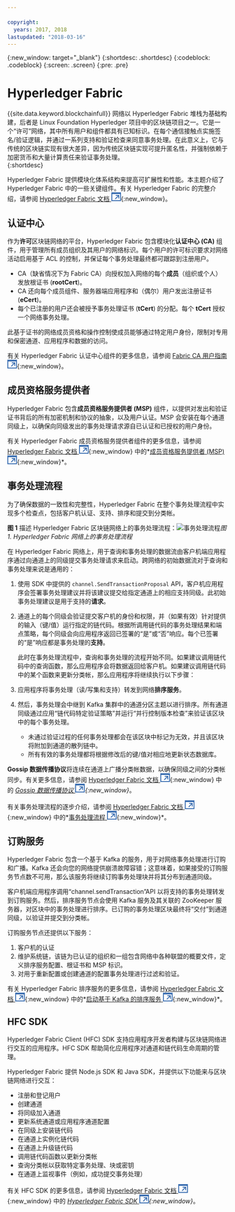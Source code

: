 ```yaml
---

copyright:
  years: 2017, 2018
lastupdated: "2018-03-16"
---
```


{:new_window: target="_blank"}
{:shortdesc: .shortdesc}
{:codeblock: .codeblock}
{:screen: .screen}
{:pre: .pre}


# Hyperledger Fabric
{{site.data.keyword.blockchainfull}} 网络以 Hyperledger Fabric 堆栈为基础构建，后者是 Linux Foundation Hyperledger 项目中的区块链项目之一。它是一个“许可”网络，其中所有用户和组件都具有已知标识。在每个通信接触点实施签名/验证逻辑，并通过一系列支持和验证检查来同意事务处理。在此意义上，它与传统的区块链实现有很大差异，因为传统区块链实现可提升匿名性，并强制依赖于加密货币和大量计算责任来验证事务处理。  
{:shortdesc}

Hyperledger Fabric 提供模块化体系结构来提高可扩展性和性能。本主题介绍了 Hyperledger Fabric 中的一些关键组件。有关 Hyperledger Fabric 的完整介绍，请参阅 [Hyperledger Fabric 文档 ![外部链接图标](../images/external_link.svg "外部链接图标")](http://hyperledger-fabric.readthedocs.io/en/latest/){:new_window}。  

## 认证中心
  
作为**许可**区块链网络的平台，Hyperledger Fabric 包含模块化**认证中心 (CA)** 组件，用于管理所有成员组织及其用户的网络标识。每个用户的许可标识要求对网络活动启用基于 ACL 的控制，并保证每个事务处理最终都可跟踪到注册用户。  
* CA（缺省情况下为 Fabric CA）向授权加入网络的每个**成员**（组织或个人）发放根证书 (**rootCert**)。
* CA 还向每个成员组件、服务器端应用程序和（偶尔）用户发出注册证书 (**eCert**)。
* 每个已注册的用户还会被授予事务处理证书 (**tCert**) 的分配。每个 **tCert** 授权一个网络事务处理。

此基于证书的网络成员资格和操作控制使成员能够通过特定用户身份，限制对专用和保密通道、应用程序和数据的访问。

有关 Hyperledger Fabric 认证中心组件的更多信息，请参阅 [Fabric CA 用户指南 ![外部链接图标](../images/external_link.svg "外部链接图标")](http://hyperledger-fabric-ca.readthedocs.io/en/latest/){:new_window}。

## 成员资格服务提供者  
Hyperledger Fabric 包含**成员资格服务提供者 (MSP)** 组件，以提供对发出和验证证书背后的所有加密机制和协议的抽象，以及用户认证。MSP 会安装在每个通道同级上，以确保向同级发出的事务处理请求源自已认证和已授权的用户身份。

有关 Hyperledger Fabric 成员资格服务提供者组件的更多信息，请参阅 [Hyperledger Fabric 文档 ![外部链接图标](../images/external_link.svg "外部链接图标")](http://hyperledger-fabric.readthedocs.io/en/latest/){:new_window} 中的*[成员资格服务提供者 (MSP) ![外部链接图标](../images/external_link.svg "外部链接图标")](http://hyperledger-fabric.readthedocs.io/en/latest/msp.html){:new_window}*。

## 事务处理流程  
为了确保数据的一致性和完整性，Hyperledger Fabric 在整个事务处理流程中实现多个检查点，包括客户机认证、支持、排序和提交到分类帐。

**图 1** 描述 Hyperledger Fabric 区块链网络上的事务处理流程：![事务处理流程](../images/v10_txflow.png "Hyperledger Fabric 网络上的事务处理流程")*图 1. Hyperledger Fabric 网络上的事务处理流程*

在 Hyperledger Fabric 网络上，用于查询和事务处理的数据流由客户机端应用程序通过向通道上的同级提交事务处理请求来启动。跨网络的初始数据流对于查询和事务处理来说是通用的：

1. 使用 SDK 中提供的 `channel.SendTransactionProposal` API，客户机应用程序会签署事务处理建议并将该建议提交给指定通道上的相应支持同级。此初始事务处理建议是用于支持的**请求**。  
2. 通道上的每个同级会验证提交客户机的身份和权限，并（如果有效）针对提供的输入（键/值）运行指定的链代码。根据所调用链代码的事务处理结果和端点策略，每个同级会向应用程序返回已签署的“是”或“否”响应。每个已签署的“是”响应都是事务处理的**支持**。

	此时在事务处理流程中，查询和事务处理的流程开始不同。如果建议调用链代码中的查询函数，那么应用程序会将数据返回给客户机。如果建议调用链代码中的某个函数来更新分类帐，那么应用程序将继续执行以下步骤：  
3. 应用程序将事务处理（读/写集和支持）转发到网络**排序服务**。  
4. 然后，事务处理会中继到 Kafka 集群中的通道分区主题以进行排序。所有通道同级通过应用“链代码特定验证策略”并运行“并行控制版本检查”来验证该区块中的每个事务处理。  
	* 未通过验证过程的任何事务处理都会在该区块中标记为无效，并且该区块将附加到通道的散列链中。  
	* 所有有效的事务处理都将根据修改后的键/值对相应地更新状态数据库。  

**Gossip 数据传播协议**将连续在通道上广播分类帐数据，以确保同级之间的分类帐同步。有关更多信息，请参阅 [Hyperledger Fabric 文档 ![外部链接图标](../images/external_link.svg "外部链接图标")](http://hyperledger-fabric.readthedocs.io/en/latest/){:new_window} 中的 *[Gossip 数据传播协议 ![外部链接图标](../images/external_link.svg "外部链接图标")](http://hyperledger-fabric.readthedocs.io/en/latest/gossip.html){:new_window}*。

有关事务处理流程的逐步介绍，请参阅 [Hyperledger Fabric 文档 ![外部链接图标](../images/external_link.svg "外部链接图标")](http://hyperledger-fabric.readthedocs.io/en/latest/){:new_window} 中的*[事务处理流程 ![外部链接图标](../images/external_link.svg "外部链接图标")](http://hyperledger-fabric.readthedocs.io/en/latest/txflow.html){:new_window}*。  

## 订购服务
Hyperledger Fabric 包含一个基于 Kafka 的服务，用于对网络事务处理进行订购和广播。Kafka 还会向您的网络提供崩溃故障容错；这意味着，如果接受的订购服务节点数不可用，那么该服务将继续订购事务处理块并将其分布到通道同级。

客户机端应用程序调用“channel.sendTransaction”API 以将支持的事务处理转发到订购服务。然后，排序服务节点会使用 Kafka 服务及其关联的 ZooKeeper 服务器，对区块中的事务处理进行排序。已订购的事务处理区块最终将“交付”到通道同级，以验证并提交到分类帐。

订购服务节点还提供以下服务：
1. 客户机的认证
2. 维护系统链，该链为已认证的组织和一组包含网络中各种联盟的概要文件，定义排序服务配置、根证书和 MSP 标识。
3. 对用于重新配置或创建通道的配置事务处理进行过滤和验证。  

有关 Hyperledger Fabric 排序服务的更多信息，请参阅 [Hyperledger Fabric 文档 ![外部链接图标](../images/external_link.svg "外部链接图标")](http://hyperledger-fabric.readthedocs.io/en/latest/){:new_window} 中的*[启动基于 Kafka 的排序服务 ![外部链接图标](../images/external_link.svg "外部链接图标")](http://hyperledger-fabric.readthedocs.io/en/latest/kafka.html){:new_window}*。

## HFC SDK
Hyperledger Fabric Client (HFC) SDK 支持应用程序开发者构建与区块链网络进行交互的应用程序。HFC SDK 帮助简化应用程序对通道和链代码生命周期的管理。

Hyperledger Fabric 提供 Node.js SDK 和 Java SDK，并提供以下功能来与区块链网络进行交互：
* 注册和登记用户
* 创建通道
* 将同级加入通道
* 更新系统通道或应用程序通道配置
* 在同级上安装链代码
* 在通道上实例化链代码
* 在通道上升级链代码
* 调用链代码函数以更新分类帐
* 查询分类帐以获取特定事务处理、块或密钥
* 在通道上监视事件（例如，成功提交事务处理）

有关 HFC SDK 的更多信息，请参阅 [Hyperledger Fabric 文档 ![外部链接图标](../images/external_link.svg "外部链接图标")](http://hyperledger-fabric.readthedocs.io/en/latest/){:new_window} 中的 *[Hyperledger Fabric SDK ![外部链接图标](../images/external_link.svg "外部链接图标")](http://hyperledger-fabric.readthedocs.io/en/latest/fabric-sdks.html){:new_window}*。
